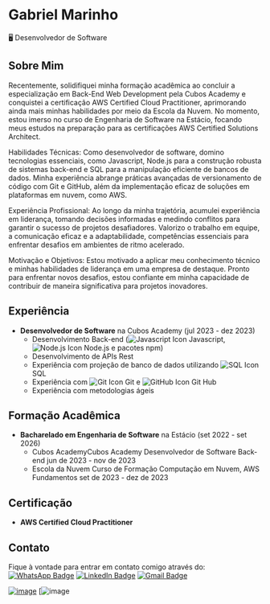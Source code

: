 # Gabriel Marinho

🖥️ Desenvolvedor de Software


## Sobre Mim
Recentemente, solidifiquei minha formação acadêmica ao concluir a especialização em Back-End Web Development pela Cubos Academy e conquistei a certificação AWS Certified Cloud Practitioner, aprimorando ainda mais minhas habilidades por meio da Escola da Nuvem. No momento, estou imerso no curso de Engenharia de Software na Estácio, focando meus estudos na preparação para as certificações AWS Certified Solutions Architect.

Habilidades Técnicas: Como desenvolvedor de software, domino tecnologias essenciais, como Javascript, Node.js para a construção robusta de sistemas back-end e SQL para a manipulação eficiente de bancos de dados. Minha experiência abrange práticas avançadas de versionamento de código com Git e GitHub, além da implementação eficaz de soluções em plataformas em nuvem, como AWS.

Experiência Profissional: Ao longo da minha trajetória, acumulei experiência em liderança, tomando decisões informadas e medindo conflitos para garantir o sucesso de projetos desafiadores. Valorizo o trabalho em equipe, a comunicação eficaz e a adaptabilidade, competências essenciais para enfrentar desafios em ambientes de ritmo acelerado.

Motivação e Objetivos: Estou motivado a aplicar meu conhecimento técnico e minhas habilidades de liderança em uma empresa de destaque. Pronto para enfrentar novos desafios, estou confiante em minha capacidade de contribuir de maneira significativa para projetos inovadores.

## Experiência
- **Desenvolvedor de Software** na Cubos Academy (jul 2023 - dez 2023)
  - Desenvolvimento Back-end (![Javascript Icon](https://img.icons8.com/color/16/000000/javascript--v1.png) Javascript, ![Node.js Icon](https://img.icons8.com/color/16/000000/nodejs.png) Node.js e pacotes npm)
  - Desenvolvimento de APIs Rest
  - Experiência com projeção de banco de dados utilizando ![SQL Icon](https://img.icons8.com/color/16/000000/sql.png) SQL
  - Experiência com ![Git Icon](https://img.icons8.com/color/16/000000/git.png) Git e ![GitHub Icon](https://img.icons8.com/color/16/000000/github.png) Git Hub
  - Experiência com metodologias ágeis


## Formação Acadêmica
- **Bacharelado em Engenharia de Software** na Estácio (set 2022 - set 2026)
  - Cubos AcademyCubos Academy Desenvolvedor de Software Back-end jun de 2023 - nov de 2023
  - Escola da Nuvem Curso de Formação Computação em Nuvem, AWS Fundamentos set de 2023 - dez de 2023
   
## Certificação
- **AWS Certified Cloud Practitioner**

## Contato
Fique à vontade para entrar em contato comigo através do:
[![WhatsApp Badge](https://img.shields.io/badge/WhatsApp-25D366?style=for-the-badge&logo=whatsapp&logoColor=white)](https://wa.me/5532984681942)
[![LinkedIn Badge](https://img.shields.io/badge/LinkedIn-0077B5?style=for-the-badge&logo=linkedin&logoColor=white)](https://www.linkedin.com/in/gabriel-marinho95/)
[![Gmail Badge](https://img.shields.io/badge/Gmail-D14836?style=for-the-badge&logo=gmail&logoColor=white)](mailto:gabriel18marinho@gmail.com)

[![image](https://github-profile-summary-cards.vercel.app/api/cards/profile-details?username=GabrielFMarinho&theme=nord_dark)](https://github.com/GabrielFMarinho)
[![image](https://github-readme-stats.vercel.app/api/top-langs/?username=GabrielFMarinho&layout=compact&bg_color=00000000)
